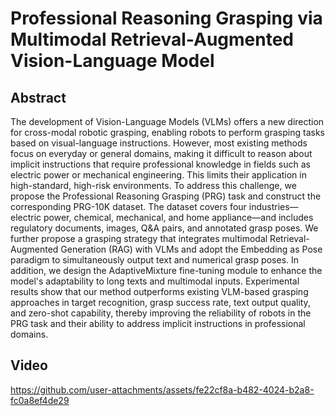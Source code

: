 # Professional Reasoning Grasping via Multimodal Retrieval-Augmented Vision-Language Model

## Abstract
  The development of Vision-Language Models (VLMs) offers a new direction for cross-modal robotic grasping, enabling robots to perform grasping tasks based on visual-language instructions. 
However, most existing methods focus on everyday or general domains, making it difficult to reason about implicit instructions that require professional knowledge in fields such as electric power or mechanical engineering. 
This limits their application in high-standard, high-risk environments. 
To address this challenge, we propose the Professional Reasoning Grasping (PRG) task and construct the corresponding PRG-10K dataset. 
The dataset covers four industries—electric power, chemical, mechanical, and home appliance—and includes regulatory documents, images, Q\&A pairs, and annotated grasp poses. 
We further propose a grasping strategy that integrates multimodal Retrieval-Augmented Generation (RAG) with VLMs and adopt the Embedding as Pose paradigm to simultaneously output text and numerical grasp poses. 
In addition, we design the AdaptiveMixture fine-tuning module to enhance the model's adaptability to long texts and multimodal inputs. 
Experimental results show that our method outperforms existing VLM-based grasping approaches in target recognition, grasp success rate, text output quality, and zero-shot capability, thereby improving the reliability of robots in the PRG task and their ability to address implicit instructions in professional domains. 

## Video

https://github.com/user-attachments/assets/fe22cf8a-b482-4024-b2a8-fc0a8ef4de29
